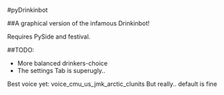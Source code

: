#pyDrinkinbot

##A graphical version of the infamous Drinkinbot!

Requires PySide and festival.

##TODO:
 - More balanced drinkers-choice
 - The settings Tab is superugly..

Best voice yet: voice_cmu_us_jmk_arctic_clunits
But really.. default is fine
